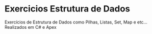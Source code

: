 # Exercicios Estrutura de Dados
 Exercícios de Estrutura de Dados como Pilhas, Listas, Set, Map e etc... Realizados em C# e Apex
